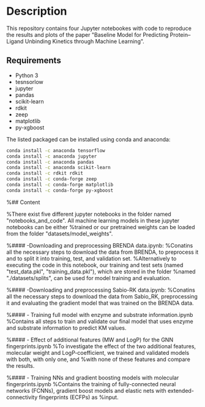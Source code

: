 # Description
This repository contains four Jupyter notebookes with code to reproduce the results and plots of the paper "Baseline Model for Predicting Protein–Ligand Unbinding Kinetics through Machine Learning".

## Requirements

- Python 3
- tesnsorlow
- jupyter
- pandas
- scikit-learn
- rdkit
- zeep
- matplotlib
- py-xgboost

The listed packaged can be installed using conda and anaconda:

```bash
conda install -c anaconda tensorflow
conda install -c anaconda jupyter
conda install -c anaconda pandas
conda install -c anaconda scikit-learn
conda install -c rdkit rdkit
conda install -c conda-forge zeep
conda install -c conda-forge matplotlib
conda install -c conda-forge py-xgboost
```

%## Content

%There exist five different jupyter notebooks in the folder named "notebooks_and_code".  All machine learning models in these jupyter notebooks can be either %trained or our pretrained weights can be loaded from the folder "datasets/model_weights".

%#### -Downloading and preprocessing BRENDA data.ipynb:
%Conatins all the necessary steps to download the data from BRENDA, to preprocess it and to split it into training, test, and validation set. 
%Alternatively to executing the code in this notebook, our training and test sets (named "test_data.pkl", "training_data.pkl"), which are stored in the folder %named "./datasets/splits", can be used for model training and evaluation.

%#### -Downloading and preprocessing Sabio-RK data.ipynb:
%Conatins all the necessary steps to download the data from Sabio_RK, preprocessing it and evaluating the gradient model that was trained on the BRENDA data.

%#### - Training full model with enzyme and substrate information.ipynb
%Contains all steps to train and validate our final model that uses enzyme and substrate information to predict KM values. 

%#### - Effect of additional features (MW and LogP) for the GNN fingerprints.ipynb
%To investigate the effect of the two additional features, molecular weight and LogP-coefficient, we trained and validated models with both, with only one, and %with none of these features and compare the results. 

%#### - Training NNs and gradient boosting models with molecular fingerprints.ipynb
%Contains the training of fully-connected neural networks (FCNNs), gradient boost models and elastic nets with extended-connectivity fingerprints (ECFPs) as %input.
